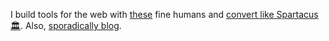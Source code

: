 I build tools for the web with [these](https://vynyl.com) fine humans and [convert like Spartacus 🏛️](https://github.com/qbunt/romans). Also, [sporadically blog](https://qbunt.com).

